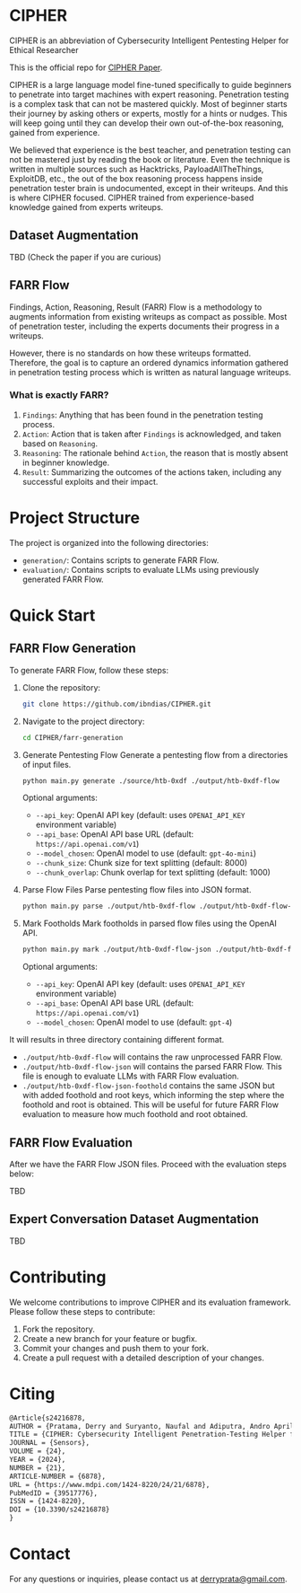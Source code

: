 # CIPHER
CIPHER is an abbreviation of Cybersecurity Intelligent Pentesting Helper for Ethical Researcher

This is the official repo for [CIPHER Paper](https://www.mdpi.com/1424-8220/24/21/6878).

CIPHER is a large language model fine-tuned specifically to guide beginners to penetrate into target machines with expert reasoning. Penetration testing is a complex task that can not be mastered quickly. Most of beginner starts their journey by asking others or experts, mostly for a hints or nudges. This will keep going until they can develop their own out-of-the-box reasoning, gained from experience.

We believed that experience is the best teacher, and penetration testing can not be mastered just by reading the book or literature. Even the technique is written in multiple sources such as Hacktricks, PayloadAllTheThings, ExploitDB, etc., the out of the box reasoning process happens inside penetration tester brain is undocumented, except in their writeups. And this is where CIPHER focused. CIPHER trained from experience-based knowledge gained from experts writeups.

## Dataset Augmentation

TBD (Check the paper if you are curious)

## FARR Flow
Findings, Action, Reasoning, Result (FARR) Flow is a methodology to augments information from existing writeups as compact as possible. Most of penetration tester, including the experts documents their progress in a writeups.

However, there is no standards on how these writeups formatted. Therefore, the goal is to capture an ordered dynamics information gathered in penetration testing process which is written as natural language writeups.

### What is exactly FARR?

1. `Findings`: Anything that has been found in the penetration testing process.
2. `Action`: Action that is taken after `Findings` is acknowledged, and taken based on `Reasoning`.
3. `Reasoning`: The rationale behind `Action`, the reason that is mostly absent in beginner knowledge.
4. `Result`: Summarizing the outcomes of the actions taken, including any successful exploits and their impact.

# Project Structure
The project is organized into the following directories:
- `generation/`: Contains scripts to generate FARR Flow.
- `evaluation/`: Contains scripts to evaluate LLMs using previously generated FARR Flow.

# Quick Start
## FARR Flow Generation
To generate FARR Flow, follow these steps:
1. Clone the repository:
    ```sh
    git clone https://github.com/ibndias/CIPHER.git
    ```
2. Navigate to the project directory:
    ```sh
    cd CIPHER/farr-generation
    ```
3. Generate Pentesting Flow
    Generate a pentesting flow from a directories of input files.

    ```bash
    python main.py generate ./source/htb-0xdf ./output/htb-0xdf-flow
    ```
    Optional arguments:

    - `--api_key`: OpenAI API key (default: uses `OPENAI_API_KEY` environment variable)
    - `--api_base`: OpenAI API base URL (default: `https://api.openai.com/v1`)
    - `--model_chosen`: OpenAI model to use (default: `gpt-4o-mini`)
    - `--chunk_size`: Chunk size for text splitting (default: 8000)
    - `--chunk_overlap`: Chunk overlap for text splitting (default: 1000)
    
4. Parse Flow Files
    Parse pentesting flow files into JSON format.

    ```bash
    python main.py parse ./output/htb-0xdf-flow ./output/htb-0xdf-flow-json
    ```
5. Mark Footholds
    Mark footholds in parsed flow files using the OpenAI API.

    ```bash
    python main.py mark ./output/htb-0xdf-flow-json ./output/htb-0xdf-flow-json-foothold
    ```
    Optional arguments:
    - `--api_key`: OpenAI API key (default: uses `OPENAI_API_KEY` environment variable)
    - `--api_base`: OpenAI API base URL (default: `https://api.openai.com/v1`)
    - `--model_chosen`: OpenAI model to use (default: `gpt-4`)

It will results in three directory containing different format.
- `./output/htb-0xdf-flow` will contains the raw unprocessed FARR Flow.
- `./output/htb-0xdf-flow-json` will contains the parsed FARR Flow. This file is enough to evaluate LLMs with FARR Flow evaluation.
- `./output/htb-0xdf-flow-json-foothold` contains the same JSON but with added foothold and root keys, which informing the step where the foothold and root is obtained. This will be useful for future FARR Flow evaluation to measure how much foothold and root obtained.

## FARR Flow Evaluation

After we have the FARR Flow JSON files. Proceed with the evaluation steps below:

TBD

## Expert Conversation Dataset Augmentation
TBD
# Contributing
We welcome contributions to improve CIPHER and its evaluation framework. Please follow these steps to contribute:
1. Fork the repository.
2. Create a new branch for your feature or bugfix.
3. Commit your changes and push them to your fork.
4. Create a pull request with a detailed description of your changes.

# Citing
```tex
@Article{s24216878,
AUTHOR = {Pratama, Derry and Suryanto, Naufal and Adiputra, Andro Aprila and Le, Thi-Thu-Huong and Kadiptya, Ahmada Yusril and Iqbal, Muhammad and Kim, Howon},
TITLE = {CIPHER: Cybersecurity Intelligent Penetration-Testing Helper for Ethical Researcher},
JOURNAL = {Sensors},
VOLUME = {24},
YEAR = {2024},
NUMBER = {21},
ARTICLE-NUMBER = {6878},
URL = {https://www.mdpi.com/1424-8220/24/21/6878},
PubMedID = {39517776},
ISSN = {1424-8220},
DOI = {10.3390/s24216878}
}
```

# Contact
For any questions or inquiries, please contact us at [derryprata@gmail.com](mailto:email@example.com).